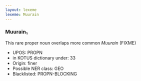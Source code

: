 ```yaml
---
layout: lexeme
lexeme: Muurain
---
```


###  Muurain₁

This rare proper noun overlaps more common *Muurain* (FIXME)
* UPOS:  PROPN
* in KOTUS dictionary under:  33
* Origin:  finer
* Possible NER class:  GEO
* Blacklisted:  PROPN-BLOCKING

